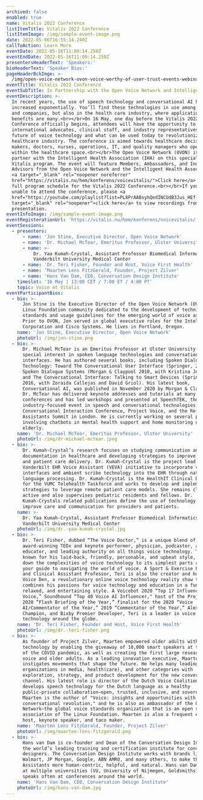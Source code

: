 ```yaml
---
archived: false
enabled: true
name: Vitalis 2022 Conference
listItemTitle: Vitalis 2022 Conference
listItemImage: /img/sample-event-image.png
date: 2022-05-06T16:55:14.240Z
callToAction: Learn More
eventDate: 2022-05-16T11:00:14.250Z
eventEndDate: 2022-05-16T11:00:14.250Z
presentersHeaderText: 'Speakers:'
bioHeaderText: 'Speaker Bios:'
pageHeaderBckImge: >-
  /img/open-voice-network-ovon-voice-worthy-of-user-trust-events-webinar-temporary-header.png
eventTitle: Vitalis 2022 Conference
eventSubTitle: In Partnership with the Open Voice Network and Intelligent Health Association
eventDescription: >-
  In recent years, the use of speech technology and conversational AI has
  increased exponentially. You’ll find these technologies in use among consumer
  and companies, but also in the health care industry, where applications and
  benefits are many.<br></br>On 16 May, one day before the Vitalis 2022
  Conference officially begins, attendees will have the opportunity to hear from
  international advocates, clinical staff, and industry representatives on the
  future of voice technology and what can be used today to revolutionize the
  healthcare industry. The conference is aimed towards healthcare decision
  makers, doctors, nurses, operations, IT, and quality managers who operate
  within the healthcare space.<br></br>The Open Voice Network (OVON) is proud to
  partner with the Intelligent Health Association (IHA) on this special Voice at
  Vitalis program. The event will feature Members, Ambassadors, and Industry
  Advisors from the Open Voice Network and the Intelligent Health Association.
  <a target="_blank" rel="noopener noreferrer"
  href="https://vitalis.nu/hem/konferens/voicevitalis/">Click here</a> for the
  full program schedule for the Vitalis 2022 Conference.<br></br>If you are
  unable to attend the conference, please <a
  href="https://youtube.com/playlist?list=PL8PrAABsyhQedINCUdB3Jus_HEf-TTrHf"
  target="_blank" rel="noopener">click here</a> to view recordings from each
  presentation.
eventInfoImage: /img/sample-event-image.png
eventRegisterationUrl: 'https://vitalis.nu/hem/konferens/voicevitalis/'
eventSessions:
  - presenters:
      - name: 'Jon Stine, Executive Director, Open Voice Network'
      - name: 'Dr. Michael McTear, Emeritus Professor, Ulster University'
      - name: >-
          Dr. Yaa Kumah-Crystal, Assistant Professor Biomedical Informatics,
          Vanderbilt University Medical Center
      - name: 'Dr. Teri Fisher, Founder and Host, Voice First Health'
      - name: 'Maarten Lens FitzGerald, Founder, Project Zilver'
      - name: 'Hans Van Dam, CEO, Conversation Design Institute'
    timeslot: '16 May | 13:00 CET / 7:00 ET / 4:00 PT'
    topic: Voice at Vitalis
eventParticipantBios:
  - bio: >-
      Jon Stine is the Executive Director of the Open Voice Network (OVON), the
      Linux Foundation community dedicated to the development of technical
      standards and usage guidelines for the emerging world of voice assistance.
      Prior to OVON, Jon served in global executive roles for the Intel
      Corporation and Cisco Systems. He lives in Portland, Oregon.
    name: 'Jon Stine, Executive Director, Open Voice Network'
    photoUrl: /img/jon-stine.png
  - bio: >-
      Dr. Michael McTear is an Emeritus Professor at Ulster University with a
      special interest in spoken language technologies and conversational
      interfaces. He has authored several books, including Spoken Dialogue
      Technology: Toward The Conversational User Interface (Springer, 2004),
      Spoken Dialogue Systems (Morgan & Claypool 2010, with Kristina Jokinen),
      and The Conversational Interface: Talking to Smart Devices (Springer,
      2016, with Zoraida Callejas and David Griol). His latest book,
      Conversational AI, was published in November 2020 by Morgan & Claypool.
      Dr. McTear has delivered keynote addresses and tutorials at many academic
      conferences and has led workshops and presented at SpeechTEK, the largest
      industry-focused event in speech and conversational technologies, at the
      Conversational Interaction Conference, Project Voice, and the Re-Work AI
      Assistants Summit in London. He is currently working on several projects
      involving chatbots in mental health support and home monitoring of the
      elderly.
    name: 'Dr. Michael McTear, Emeritus Professor, Ulster University'
    photoUrl: /img/dr-michael-mctear.jpeg
  - bio: >-
      Dr. Kumah-Crystal’s research focuses on studying communication and
      documentation in healthcare and developing strategies to improve workflow
      and patient care delivery. Dr. Kumah-Crystal is the project lead for the
      Vanderbilt EHR Voice Assistant (VEVA) initiative to incorporate voice user
      interfaces and ambient scribe technology into the EHR through natural
      language processing. Dr. Kumah-Crystal is the HealthIT Clinical Director
      for the VUMC Telehealth Taskforce and works to develop and implement
      strategies to leverage remote patient care models. She remains clinically
      active and also supervises pediatric residents and fellows. Dr.
      Kumah-Crystals related publications define the use of technology to
      improve care and communication for providers and patients.
    name: >-
      Dr. Yaa Kumah-Crystal, Assistant Professor Biomedical Informatics,
      Vanderbilt University Medical Center
    photoUrl: /img/dr.-yaa-kumah-crystal.jpg
  - bio: >-
      Dr. Teri Fisher, dubbed “The Voice Doctor,” is a unique blend of
      award-winning TEDx and keynote performer, physician, podcaster, author,
      educator, and leading authority on all things voice technology. Teri,
      known for his laid-back, friendly, personable, and upbeat style, breaks
      down the complexities of voice technology to its simplest parts and is
      your guide to navigating the world of voice. A Sport & Exercise Physician
      and Clinical Assistant Professor, Teri is also the creator and host of The
      Voice Den, a revolutionary online voice technology reality show that
      combines his passions for voice technology and education in a fun,
      relaxed, and entertaining style. A Voicebot 2020 “Top 17 Influencer in
      Voice,” Soundhound “Top 40 Voice AI Influencer," host of the Project Voice
      2020 “Flash Briefing of the Year,” finalist for the 2020 “Voice
      AI/Commentator of the Year,” 2019 “Commentator of the Year,” Alexa
      Champion, and Bixby Premier Developer, Teri is a leader in voice
      technology around the globe.
    name: 'Dr. Teri Fisher, Founder and Host, Voice First Health'
    photoUrl: /img/dr.-teri-fisher.png
  - bio: >-
      As founder of Project Zilver, Maarten empowered older adults with voice
      technology by enabling the giveaway of 10,000 smart speakers at the start
      of the COVID pandemic, as well as creating the first large research into
      voice and older adults. As a leading innovation executive, Maarten
      instigates movements that shape the future. He helps many leading
      organizations in media, health(care), and other categories with
      exploration, strategy, and product development for the new conversational
      channel. His latest role is director of the Dutch Voice Coalition, which
      develops speech technology for the Dutch language as a healthy
      public-private collaboration—open, trusted, inclusive, and sovereign.
      Maarten is the author of "Voice: insights and opportunities with the
      conversational revolution," and he is also an ambassador of the Open Voice
      Network—the global voice standards organization that is an open source
      association of The Linux Foundation. Maarten is also a frequent event
      host, keynote speaker, and taco maker.
    name: 'Maarten Lens FitzGerald, Founder, Project Zilver'
    photoUrl: /img/maarten-lens-fitzgerald.png
  - bio: >-
      Hans van Dam is co-founder and Dean of the Conversation Design Institute,
      the world’s leading training and certification institute for conversation
      designers. The Conversation Design Institute works with brands like
      Walmart, JP Morgan, Google, ABN AMRO, and many others, to make their AI
      Assistants more human-centric, helpful, and natural. Hans van Dam lectures
      at multiple universities (VU, University of Nijmegen, Goldsmiths) and
      speaks often at conferences around the world.
    name: 'Hans Van Dam, CEO, Conversation Design Institute'
    photoUrl: /img/hans-van-dam.jpg
---
```


